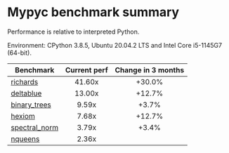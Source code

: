 # Mypyc benchmark summary

Performance is relative to interpreted Python.

Environment: CPython 3.8.5, Ubuntu 20.04.2 LTS and Intel Core i5-1145G7 (64-bit).

| Benchmark | Current perf | Change in 3 months |
| --- | :---: | :---: |
| [richards](benchmarks/richards.md) | 41.60x | +30.0% |
| [deltablue](benchmarks/deltablue.md) | 13.00x | +12.7% |
| [binary_trees](benchmarks/binary_trees.md) | 9.59x | +3.7% |
| [hexiom](benchmarks/hexiom.md) | 7.68x | +12.7% |
| [spectral_norm](benchmarks/spectral_norm.md) | 3.79x | +3.4% |
| [nqueens](benchmarks/nqueens.md) | 2.36x |  |
